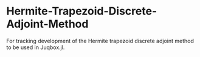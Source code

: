 # Hermite-Trapezoid-Discrete-Adjoint-Method
For tracking development of the Hermite trapezoid discrete adjoint method to be used in Juqbox.jl. 
